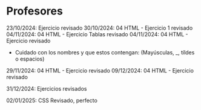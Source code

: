 # Profesores

23/10/2024: Ejercicio revisado
30/10/2024: 04 HTML - Ejercicio 1 revisado
04/11/2024: 04 HTML - Ejercicio Tablas revisado
04/11/2024: 04 HTML - Ejercicio revisado
- Cuidado con los nombres y que estos contengan: (Mayúsculas, _, tíldes o espacios)

29/11/2024: 04 HTML - Ejercicio revisado
09/12/2024: 04 HTML - Ejercicio revisado

31/12/2024: Ejercicios revisados

02/01/2025: CSS Revisado, perfecto